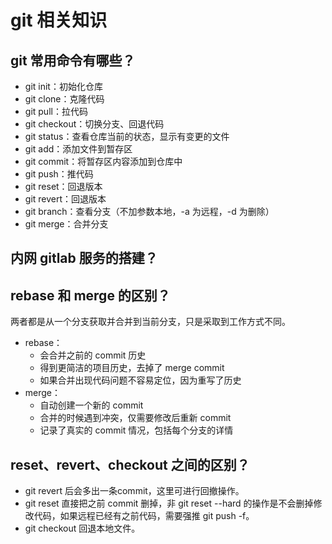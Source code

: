 # git 相关知识
## git 常用命令有哪些？
- git init：初始化仓库
- git clone：克隆代码
- git pull：拉代码
- git checkout：切换分支、回退代码
- git status：查看仓库当前的状态，显示有变更的文件 
- git add：添加文件到暂存区
- git commit：将暂存区内容添加到仓库中
- git push：推代码
- git reset：回退版本
- git revert：回退版本
- git branch：查看分支（不加参数本地，-a 为远程，-d 为删除）
- git merge：合并分支

## 内网 gitlab 服务的搭建？

## rebase 和 merge 的区别？
两者都是从一个分支获取并合并到当前分支，只是采取到工作方式不同。
- rebase：
	- 会合并之前的 commit 历史
	- 得到更简洁的项目历史，去掉了 merge commit
	- 如果合并出现代码问题不容易定位，因为重写了历史
- merge：
	- 自动创建一个新的 commit
  - 合并的时候遇到冲突，仅需要修改后重新 commit
  - 记录了真实的 commit 情况，包括每个分支的详情

## reset、revert、checkout 之间的区别？
- git revert 后会多出一条commit，这里可进行回撤操作。
- git reset 直接把之前 commit 删掉，非 git reset --hard 的操作是不会删掉修改代码，如果远程已经有之前代码，需要强推 git push -f。
- git checkout 回退本地文件。

